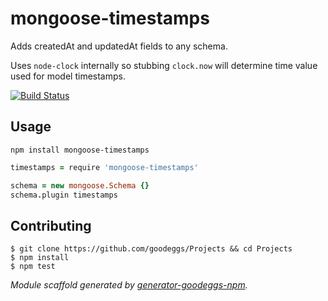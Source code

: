 # mongoose-timestamps

Adds createdAt and updatedAt fields to any schema.

Uses `node-clock` internally so stubbing `clock.now` will determine time value used for model timestamps.

[![Build Status](https://magnum.travis-ci.com/goodeggs/Projects.png)](https://magnum.travis-ci.com/goodeggs/Projects)


## Usage

```
npm install mongoose-timestamps
```

```coffee
timestamps = require 'mongoose-timestamps'

schema = new mongoose.Schema {}
schema.plugin timestamps
```


## Contributing

```
$ git clone https://github.com/goodeggs/Projects && cd Projects
$ npm install
$ npm test
```

_Module scaffold generated by [generator-goodeggs-npm](https://github.com/goodeggs/generator-goodeggs-npm)._
